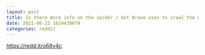 ```yaml
--- 
layout: post 
title: Is there more info on the spider / bot Brave uses to crawl the web? 
date: 2021-06-23 1624438074 
categories: reddit 
--- 
```

https://redd.it/o68v4c